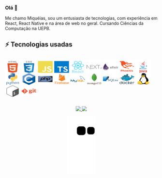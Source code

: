 ### Olá 👋

Me chamo Miquéias, sou um entusiasta de tecnologias, com experiência em React, React Native e na área de web no geral. Cursando Ciências da Computação na UEPB.

<!--[![Linkedin: miqueias](https://img.shields.io/badge/-Linkedin-blue?style=flat-square&logo=Linkedin&logoColor=white&link=https://www.linkedin.com/in/miqueiasgarcia/)](https://www.linkedin.com/in/miqueias)-->

## ⚡ Tecnologias usadas
<div style="display: inline_block"><br>
  <a href="https://devicon.dev" target="_blank"><img align="center" alt="HTML5" height="40" width="50" src="https://github.com/miqueiassggarcia/miqueiassggarcia/blob/main/Icons/html5-original-wordmark.svg" /></a>
  <a href="https://devicon.dev" target="_blank"><img align="center" alt="CCS3" height="40" width="50" src="https://github.com/miqueiassggarcia/miqueiassggarcia/blob/main/Icons/css3-original-wordmark.svg" /></a>
	<a href="https://devicon.dev" target="_blank"><img align="center" alt="JAVASCRIPT" height="40" width="50" src="https://github.com/miqueiassggarcia/miqueiassggarcia/blob/main/Icons/javascript-plain.svg" /></a>
  <a href="https://devicon.dev" target="_blank"><img align="center" alt="TYPESCRIPT" height="40" width="50" src="https://github.com/miqueiassggarcia/miqueiassggarcia/blob/main/Icons/typescript-original.svg" /></a>
  <a href="https://devicon.dev" target="_blank"><img align="center" alt="REACT" height="40" width="50" src="https://github.com/miqueiassggarcia/miqueiassggarcia/blob/main/Icons/react-original-wordmark.svg" /></a>
  <a href="https://devicon.dev" target="_blank"><img align="center" alt="NEXT" height="40" width="50" src="https://github.com/miqueiassggarcia/miqueiassggarcia/blob/main/Icons/nextjs-original-wordmark.svg" /></a>
	<a href="https://devicon.dev" target="_blank"><img align="center" alt="ELIXIR" height="40" width="50" src="https://github.com/miqueiassggarcia/miqueiassggarcia/blob/main/Icons/elixir-original-wordmark.svg" /></a>
	<a href="https://devicon.dev" target="_blank"><img align="center" alt="PHOENIX" height="40" width="50" src="https://github.com/miqueiassggarcia/miqueiassggarcia/blob/main/Icons/phoenix-original-wordmark.svg" /></a>
	<a href="https://devicon.dev" target="_blank"><img align="center" alt="JAVA" height="40" width="50" src="https://github.com/miqueiassggarcia/miqueiassggarcia/blob/main/Icons/java-original-wordmark.svg" /></a>
	<a href="https://devicon.dev" target="_blank"><img align="center" alt="PYTHON" height="40" width="50" src="https://github.com/miqueiassggarcia/miqueiassggarcia/blob/main/Icons/python-original-wordmark.svg" /></a>
  <a href="https://devicon.dev" target="_blank"><img align="center" alt="C" height="40" width="50" src="https://github.com/miqueiassggarcia/miqueiassggarcia/blob/main/Icons/c-original.svg" /></a>
	<a href="https://devicon.dev" target="_blank"><img align="center" alt="PHP" height="40" width="50" src="https://github.com/miqueiassggarcia/miqueiassggarcia/blob/main/Icons/php-original.svg" /></a>
	<a href="https://devicon.dev" target="_blank"><img align="center" alt="FIREBASE" height="40" width="50" src="https://github.com/miqueiassggarcia/miqueiassggarcia/blob/main/Icons/firebase-plain-wordmark.svg" /></a>
  <a href="https://devicon.dev" target="_blank"><img align="center" alt="MYSQL" height="40" width="50" src="https://github.com/miqueiassggarcia/miqueiassggarcia/blob/main/Icons/mysql-original-wordmark.svg" /></a>
	<a href="https://devicon.dev" target="_blank"><img align="center" alt="MONGODB" height="40" width="50" src="https://github.com/miqueiassggarcia/miqueiassggarcia/blob/main/Icons/mongodb-original-wordmark.svg" /></a>
	<a href="https://devicon.dev" target="_blank"><img align="center" alt="SQLITE" height="40" width="50" src="https://github.com/miqueiassggarcia/miqueiassggarcia/blob/main/Icons/sqlite-original-wordmark.svg" /></a>
	<a href="https://devicon.dev" target="_blank"><img align="center" alt="DOCKER" height="40" width="50" src="https://github.com/miqueiassggarcia/miqueiassggarcia/blob/main/Icons/docker-original-wordmark.svg" /></a>
	<a href="https://devicon.dev" target="_blank"><img align="center" alt="LINUX" height="40" width="50" src="https://github.com/miqueiassggarcia/miqueiassggarcia/blob/main/Icons/linux-original.svg" /></a>
	<a href="https://devicon.dev" target="_blank"><img align="center" alt="BASH" height="40" width="50" src="https://github.com/miqueiassggarcia/miqueiassggarcia/blob/main/Icons/bash-original.svg" /></a>
	<a href="https://devicon.dev" target="_blank"><img align="center" alt="GIT" height="40" width="50" src="https://github.com/miqueiassggarcia/miqueiassggarcia/blob/main/Icons/git-plain-wordmark.svg" /></a>
	
##

<div align="center">
  <a href="https://github.com/miqueiassggarcia/">
  <img height="180em" src="https://github-readme-stats-sigma-five.vercel.app/api?username=miqueiassggarcia&show_icons=true&theme=algolia&count_private=true"/>
  <img height="180em" src="https://github-readme-stats-sigma-five.vercel.app/api/top-langs/?username=miqueiassggarcia&layout=compact&langs_count=12&theme=algolia"/>
	  
  ![snake gif](https://github.com/miqueiassggarcia/miqueiassggarcia/blob/output/github-contribution-grid-snake.svg)
</div>
